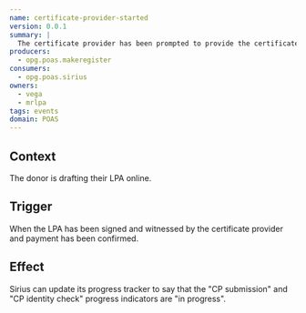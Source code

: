 ```yaml
---
name: certificate-provider-started
version: 0.0.1
summary: |
  The certificate provider has been prompted to provide the certificate
producers:
  - opg.poas.makeregister
consumers:
  - opg.poas.sirius
owners:
  - vega
  - mrlpa
tags: events
domain: POAS
---
```


## Context

The donor is drafting their LPA online.

## Trigger

When the LPA has been signed and witnessed by the certificate provider and payment has been confirmed.

## Effect

Sirius can update its progress tracker to say that the "CP submission" and "CP identity check" progress indicators are "in progress".






